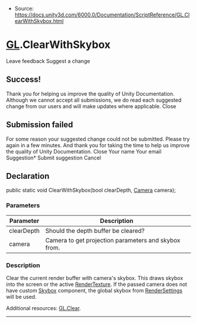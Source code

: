 * Source: https://docs.unity3d.com/6000.0/Documentation/ScriptReference/GL.ClearWithSkybox.html

#  [GL](https://docs.unity3d.com/6000.0/Documentation/ScriptReference/GL.html).ClearWithSkybox
Leave feedback
Suggest a change
## Success!
Thank you for helping us improve the quality of Unity Documentation. Although we cannot accept all submissions, we do read each suggested change from our users and will make updates where applicable.
Close
## Submission failed
For some reason your suggested change could not be submitted. Please <a>try again</a> in a few minutes. And thank you for taking the time to help us improve the quality of Unity Documentation.
Close
Your name Your email Suggestion* Submit suggestion
Cancel
## Declaration
public static void ClearWithSkybox(bool clearDepth, [Camera](https://docs.unity3d.com/6000.0/Documentation/ScriptReference/Camera.html) camera); 
### Parameters
Parameter | Description  
---|---  
clearDepth | Should the depth buffer be cleared?  
camera | Camera to get projection parameters and skybox from.  
### Description
Clear the current render buffer with camera's skybox.
This draws skybox into the screen or the active [RenderTexture](https://docs.unity3d.com/6000.0/Documentation/ScriptReference/RenderTexture.html). If the passed camera does not have custom [Skybox](https://docs.unity3d.com/6000.0/Documentation/ScriptReference/Skybox.html) component, the global skybox from [RenderSettings](https://docs.unity3d.com/6000.0/Documentation/ScriptReference/RenderSettings.html) will be used.  
  
Additional resources: [GL.Clear](https://docs.unity3d.com/6000.0/Documentation/ScriptReference/GL.Clear.html).
* * *
